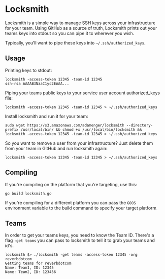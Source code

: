 Locksmith
=========

Locksmith is a simple way to manage SSH keys across your infrastructure for your team. Using GitHub as a source of truth, Locksmith prints out your teams keys into stdout so you can pipe it to wherever you wish.

Typically, you'll want to pipe these keys into `~/.ssh/authorized_keys`.

## Usage

Printing keys to stdout:
```
locksmith -access-token 12345 -team-id 12345
ssh-rsa AAAAB3NzaC1yc2EAAA...
```

Piping your teams public keys to your service user account authorized_keys file:
```
locksmith -access-token 12345 -team-id 12345 > ~/.ssh/authorized_keys
```

Install locksmith and run it for your team:
```
sudo wget https://s3.amazonaws.com/adamenger/locksmith --directory-prefix /usr/local/bin/ && chmod +x /usr/local/bin/locksmith && locksmith -access-token 12345 -team-id 12345 > ~/.ssh/authorized_keys
```

So you want to remove a user from your infrastructure? Just delete them from your team in GitHub and run locksmith again:
```
locksmith -access-token 12345 -team-id 12345 > ~/.ssh/authorized_keys
```

## Compiling

If you're compiling on the platform that you're targeting, use this:
```
go build locksmith.go
```
If you're compiling for a different platform you can pass the `GOOS` environment variable to the build command to specify your target platform.

## Teams

In order to get your teams keys, you need to know the Team ID. There's a flag `-get teams` you can pass to locksmith to tell it to grab your teams and id's.
```
locksmith $> ./locksmith -get teams -access-token 12345 -org reverbdotcom
Getting teams for reverbdotcom
Name: Team1, ID: 12345
Name: Team2, ID: 123456
```
